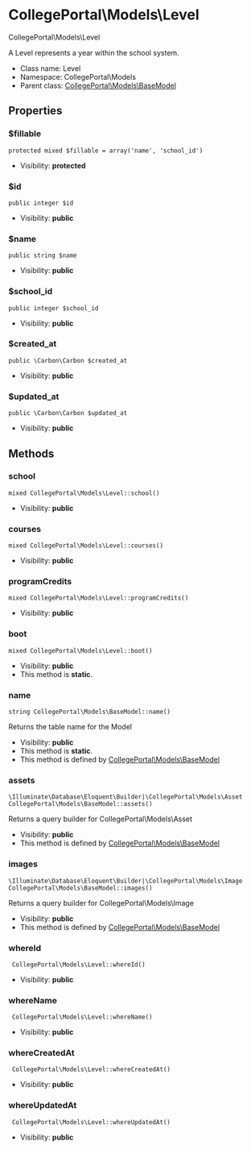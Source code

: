 CollegePortal\Models\Level
===============

CollegePortal\Models\Level

A Level represents a year within the school system.


* Class name: Level
* Namespace: CollegePortal\Models
* Parent class: [CollegePortal\Models\BaseModel](CollegePortal-Models-BaseModel.md)





Properties
----------


### $fillable

    protected mixed $fillable = array('name', 'school_id')





* Visibility: **protected**


### $id

    public integer $id





* Visibility: **public**


### $name

    public string $name





* Visibility: **public**


### $school_id

    public integer $school_id





* Visibility: **public**


### $created_at

    public \Carbon\Carbon $created_at





* Visibility: **public**


### $updated_at

    public \Carbon\Carbon $updated_at





* Visibility: **public**


Methods
-------


### school

    mixed CollegePortal\Models\Level::school()





* Visibility: **public**




### courses

    mixed CollegePortal\Models\Level::courses()





* Visibility: **public**




### programCredits

    mixed CollegePortal\Models\Level::programCredits()





* Visibility: **public**




### boot

    mixed CollegePortal\Models\Level::boot()





* Visibility: **public**
* This method is **static**.




### name

    string CollegePortal\Models\BaseModel::name()

Returns the table name for the Model



* Visibility: **public**
* This method is **static**.
* This method is defined by [CollegePortal\Models\BaseModel](CollegePortal-Models-BaseModel.md)




### assets

    \Illuminate\Database\Eloquent\Builder|\CollegePortal\Models\Asset CollegePortal\Models\BaseModel::assets()

Returns a query builder for CollegePortal\Models\Asset



* Visibility: **public**
* This method is defined by [CollegePortal\Models\BaseModel](CollegePortal-Models-BaseModel.md)




### images

    \Illuminate\Database\Eloquent\Builder|\CollegePortal\Models\Image CollegePortal\Models\BaseModel::images()

Returns a query builder for CollegePortal\Models\Image



* Visibility: **public**
* This method is defined by [CollegePortal\Models\BaseModel](CollegePortal-Models-BaseModel.md)




### whereId

     CollegePortal\Models\Level::whereId()





* Visibility: **public**




### whereName

     CollegePortal\Models\Level::whereName()





* Visibility: **public**




### whereCreatedAt

     CollegePortal\Models\Level::whereCreatedAt()





* Visibility: **public**




### whereUpdatedAt

     CollegePortal\Models\Level::whereUpdatedAt()





* Visibility: **public**



